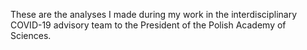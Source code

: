 These are the analyses I made during my work in the interdisciplinary COVID-19 advisory team to the President of the Polish Academy of Sciences. 
